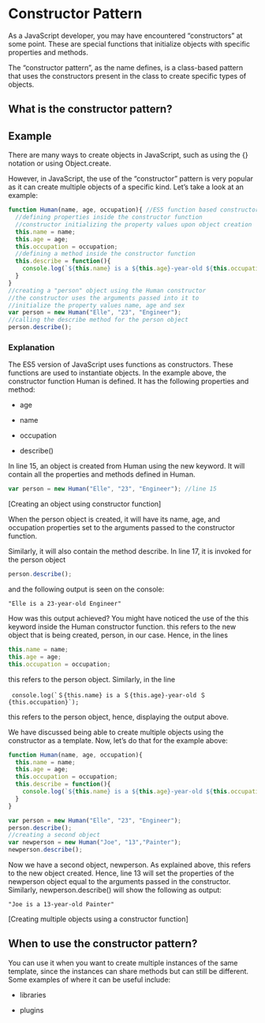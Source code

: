 # Constructor Pattern

As a JavaScript developer, you may have encountered “constructors” at some point. These are special functions that initialize objects with specific properties and methods.

The “constructor pattern”, as the name defines, is a class-based pattern that uses the constructors present in the class to create specific types of objects.

## What is the constructor pattern?

## Example
There are many ways to create objects in JavaScript, such as using the {} notation or using Object.create.

However, in JavaScript, the use of the “constructor” pattern is very popular as it can create multiple objects of a specific kind. Let’s take a look at an example:

```javascript
function Human(name, age, occupation){ //ES5 function based constructor 
  //defining properties inside the constructor function
  //constructor initializing the property values upon object creation
  this.name = name; 
  this.age = age;
  this.occupation = occupation;
  //defining a method inside the constructor function
  this.describe = function(){
    console.log(`${this.name} is a ${this.age}-year-old ${this.occupation}`);
  }
}
//creating a "person" object using the Human constructor
//the constructor uses the arguments passed into it to
//initialize the property values name, age and sex
var person = new Human("Elle", "23", "Engineer");
//calling the describe method for the person object
person.describe();
```


### Explanation

The ES5 version of JavaScript uses functions as constructors. These functions are used to instantiate objects. In the example above, the constructor function Human is defined. It has the following properties and method:

- age

- name

- occupation

- describe()

In line 15, an object is created from Human using the new keyword. It will contain all the properties and methods defined in Human.

```javascript
var person = new Human("Elle", "23", "Engineer"); //line 15
```

[Creating an object using constructor function]


When the person object is created, it will have its name, age, and occupation properties set to the arguments passed to the constructor function.

Similarly, it will also contain the method describe. In line 17, it is invoked for the person object

```javascript
person.describe();
```
and the following output is seen on the console:
```
"Elle is a 23-year-old Engineer"
```
How was this output achieved? You might have noticed the use of the this keyword inside the Human constructor function. this refers to the new object that is being created, person, in our case. Hence, in the lines

```javascript
this.name = name; 
this.age = age;
this.occupation = occupation;
```

this refers to the person object. Similarly, in the line

```
 console.log(`＄{this.name} is a ＄{this.age}-year-old ＄{this.occupation}`);
```

this refers to the person object, hence, displaying the output above.

We have discussed being able to create multiple objects using the constructor as a template. Now, let’s do that for the example above:

```javascript
function Human(name, age, occupation){ 
  this.name = name; 
  this.age = age;
  this.occupation = occupation;
  this.describe = function(){
    console.log(`${this.name} is a ${this.age}-year-old ${this.occupation}`);
  }
}

var person = new Human("Elle", "23", "Engineer");
person.describe();
//creating a second object
var newperson = new Human("Joe", "13","Painter");
newperson.describe();
```

Now we have a second object, newperson. As explained above, this refers to the new object created. Hence, line 13 will set the properties of the newperson object equal to the arguments passed in the constructor. Similarly, newperson.describe() will show the following as output:

```
"Joe is a 13-year-old Painter"
```

[Creating multiple objects using a constructor function]


## When to use the constructor pattern?

You can use it when you want to create multiple instances of the same template, since the instances can share methods but can still be different. Some examples of where it can be useful include:

- libraries

- plugins
